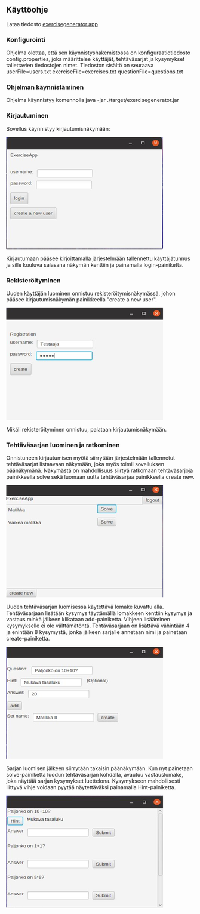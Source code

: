 ## Käyttöohje

Lataa tiedosto [exercisegenerator.app](https://github.com/nettivastaava/ot-harjoitustyo/releases/tag/viikko6)

### Konfigurointi

Ohjelma olettaa, että sen käynnistyshakemistossa on konfiguraatiotiedosto config.properties, joka määrittelee käyttäjät, tehtäväsarjat ja kysymykset tallettavien tiedostojen nimet. Tiedoston sisältö on seuraava
  userFile=users.txt
  exerciseFile=exercises.txt
  questionFile=questions.txt
  
### Ohjelman käynnistäminen

Ohjelma käynnistyy komennolla
  java -jar ./target/exercisegenerator.jar
  
### Kirjautuminen

Sovellus käynnistyy kirjautumisnäkymään:

![login](https://github.com/nettivastaava/ot-harjoitustyo/blob/master/Tehtavageneraattori/dokumentaatio/kuvat/login.jpg)

Kirjautumaan pääsee kirjoittamalla järjestelmään tallennettu käyttäjätunnus ja sille kuuluva salasana näkymän kenttiin ja painamalla login-painiketta.

### Rekisteröityminen

Uuden käyttäjän luominen onnistuu rekisteröitymisnäkymässä, johon pääsee kirjautumisnäkymän painikkeella "create a new user".

![register](https://github.com/nettivastaava/ot-harjoitustyo/blob/master/Tehtavageneraattori/dokumentaatio/kuvat/register.jpg)

Mikäli rekisteröityminen onnistuu, palataan kirjautumisnäkymään.

### Tehtäväsarjan luominen ja ratkominen

Onnistuneen kirjautumisen myötä siirrytään järjestelmään tallennetut tehtäväsarjat listaavaan näkymään, joka myös toimii sovelluksen päänäkymänä. Näkymästä on mahdollisuus siirtyä ratkomaan tehtäväsarjoja painikkeella solve sekä luomaan uutta tehtäväsarjaa painikkeella create new.

![main](https://github.com/nettivastaava/ot-harjoitustyo/blob/master/Tehtavageneraattori/dokumentaatio/kuvat/main.jpg)

Uuden tehtäväsarjan luomisessa käytettävä lomake kuvattu alla. Tehtäväsarjaan lisätään kysymys täyttämällä lomakkeen kenttiin kysymys ja vastaus minkä jälkeen klikataan add-painiketta. Vihjeen lisääminen kysymykselle ei ole välttämätöntä. Tehtäväsarjaan on lisättävä vähintään 4 ja enintään 8 kysymystä, jonka jälkeen sarjalle annetaan nimi ja painetaan create-painiketta.

![createEx](https://github.com/nettivastaava/ot-harjoitustyo/blob/master/Tehtavageneraattori/dokumentaatio/kuvat/createEx.jpg)

Sarjan luomisen jälkeen siirrytään takaisin päänäkymään. Kun nyt painetaan solve-painiketta luodun tehtäväsarjan kohdalla, avautuu vastauslomake, joka näyttää sarjan kysymykset luettelona. Kysymykseen mahdollisesti liittyvä vihje voidaan pyytää näytettäväksi painamalla Hint-painiketta.

![solvingEx1](https://github.com/nettivastaava/ot-harjoitustyo/blob/master/Tehtavageneraattori/dokumentaatio/kuvat/solving1.jpg)
